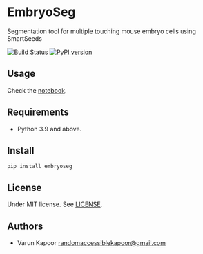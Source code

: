 # EmbryoSeg
Segmentation tool for multiple touching mouse embryo cells using SmartSeeds



[![Build Status](https://travis-ci.com/kapoorlab/napatrackmater.svg?branch=master)](https://travis-ci.com/github/kapoorlab/embryoseg)
[![PyPI version](https://img.shields.io/pypi/v/napatrackmater.svg?maxAge=2591000)](https://pypi.org/project/embryoseg/)


## Usage

Check the [notebook](https://github.com/kapoorlab/EmbryoSeg/blob/main/notebooks/ColabEmbryoSeg.ipynb).

## Requirements

- Python 3.9 and above.

## Install

`pip install embryoseg`



## License

Under MIT license. See [LICENSE](LICENSE).

## Authors

- Varun Kapoor <randomaccessiblekapoor@gmail.com>
